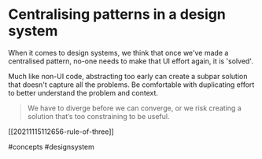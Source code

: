 # Centralising patterns in a design system

When it comes to design systems, we think that once we've made a centralised pattern, no-one needs to make that UI effort again, it is 'solved'.

Much like non-UI code, abstracting too early can create a subpar solution that doesn't capture all the problems. Be comfortable with duplicating effort to better understand the problem and context.

>We have to diverge before we can converge, or we risk creating a solution that’s too constraining to be useful.

[[20211115112656-rule-of-three]]

#concepts
#designsystem